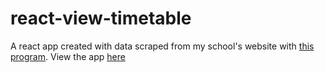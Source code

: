 # react-view-timetable

A react app created with data scraped from my school's website with [this program](https://github.com/a-bishop/camlink-scraper). View the app [here](https://andrewnbishop.com/react-view-timetable/)

